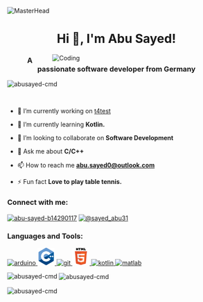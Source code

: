 ![MasterHead](https://kruschecompany.com/wp-content/uploads/2021/11/Cover-image-of-blog-on-international-embedded-software-developer-salary-ranges-1280x595.png)
<h1 align="center">Hi 👋, I'm Abu Sayed!</h1>
<img align="right" alt="Coding" width="400" src="https://static1.s123-cdn-static-a.com/uploads/5555641/normal_614650aa3c2a1.gif">
<h3 align="center">A passionate software developer from Germany</h3>
<p align="left"> <img src="https://komarev.com/ghpvc/?username=abusayed-cmd&label=Profile%20views&color=0e75b6&style=flat" alt="abusayed-cmd" /> </p>

<p align="left"> <a href="https://twitter.com/" target="blank"><img src="https://img.shields.io/twitter/follow/?logo=twitter&style=for-the-badge" alt="" /></a> </p>

- 🔭 I’m currently working on [t4test](https://www.t4test.de/)

- 🌱 I’m currently learning **Kotlin.**

- 👯 I’m looking to collaborate on **Software Development**

- 💬 Ask me about **C/C++** 

- 📫 How to reach me **abu.sayed0@outlook.com**

- ⚡ Fun fact **Love to play table tennis.**

<h3 align="left">Connect with me:</h3>
<p align="left">
<a href="https://linkedin.com/in/abu-sayed-b14290117" target="blank"><img align="center" src="https://raw.githubusercontent.com/rahuldkjain/github-profile-readme-generator/master/src/images/icons/Social/linked-in-alt.svg" alt="abu-sayed-b14290117" height="30" width="40" /></a>
<a href="https://www.hackerrank.com/sayed_abu31" target="blank"><img align="center" src="https://raw.githubusercontent.com/rahuldkjain/github-profile-readme-generator/master/src/images/icons/Social/hackerrank.svg" alt="@sayed_abu31" height="30" width="40" /></a>
</p>

<h3 align="left">Languages and Tools:</h3>
<p align="left"> <a href="https://www.arduino.cc/" target="_blank" rel="noreferrer"> <img src="https://cdn.worldvectorlogo.com/logos/arduino-1.svg" alt="arduino" width="40" height="40"/> </a> <a href="https://www.w3schools.com/cpp/" target="_blank" rel="noreferrer"> <img src="https://raw.githubusercontent.com/devicons/devicon/master/icons/cplusplus/cplusplus-original.svg" alt="cplusplus" width="40" height="40"/> </a> <a href="https://git-scm.com/" target="_blank" rel="noreferrer"> <img src="https://www.vectorlogo.zone/logos/git-scm/git-scm-icon.svg" alt="git" width="40" height="40"/> </a> <a href="https://www.w3.org/html/" target="_blank" rel="noreferrer"> <img src="https://raw.githubusercontent.com/devicons/devicon/master/icons/html5/html5-original-wordmark.svg" alt="html5" width="40" height="40"/> </a> <a href="https://kotlinlang.org" target="_blank" rel="noreferrer"> <img src="https://www.vectorlogo.zone/logos/kotlinlang/kotlinlang-icon.svg" alt="kotlin" width="40" height="40"/> </a> <a href="https://www.mathworks.com/" target="_blank" rel="noreferrer"> <img src="https://upload.wikimedia.org/wikipedia/commons/2/21/Matlab_Logo.png" alt="matlab" width="40" height="40"/> </a> </p>

<p><img align="left" src="https://github-readme-stats.vercel.app/api/top-langs?username=abusayed-cmd&show_icons=true&locale=en&layout=compact" alt="abusayed-cmd" /></p>

<p>&nbsp;<img align="center" src="https://github-readme-stats.vercel.app/api?username=abusayed-cmd&show_icons=true&locale=en" alt="abusayed-cmd" /></p>

<p><img align="center" src="https://github-readme-streak-stats.herokuapp.com/?user=abusayed-cmd&" alt="abusayed-cmd" /></p>

